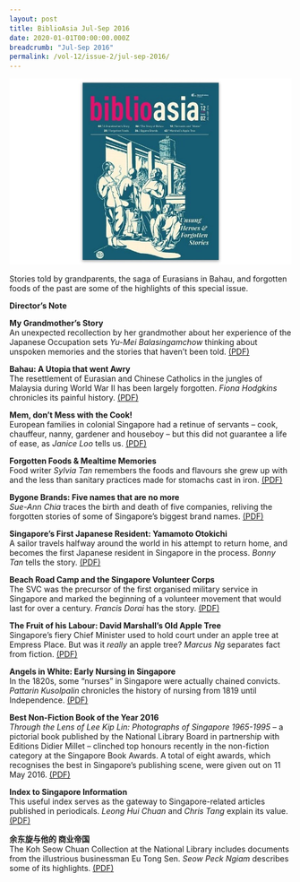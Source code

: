 ```yaml
---
layout: post
title: BiblioAsia Jul-Sep 2016
date: 2020-01-01T00:00:00.000Z
breadcrumb: "Jul-Sep 2016"
permalink: /vol-12/issue-2/jul-sep-2016/
---
```


<img src="/images/Vol-12-issue-2/vol12_iss2.JPG">  


Stories told by grandparents, the saga of Eurasians in Bahau, and forgotten foods of the past are some of the highlights of this special issue.

**Director’s Note**

**My Grandmother’s Story** <br>
An unexpected recollection by her grandmother about her experience of the Japanese Occupation sets *Yu-Mei Balasingamchow* thinking about unspoken memories and the stories that haven’t been told. [(PDF)](/files/pdf/vol-12/v12-issue2_Grandmother.pdf)

**Bahau: A Utopia that went Awry** <br>
The resettlement of Eurasian and Chinese Catholics in the jungles of Malaysia during World War II has been largely forgotten. *Fiona Hodgkins* chronicles its painful history. [(PDF)](/files/pdf/vol-12/v12-issue2_Bahau.pdf)

**Mem, don’t Mess with the Cook!** <br>
European families in colonial Singapore had a retinue of servants – cook, chauffeur, nanny, gardener and houseboy – but this did not guarantee a life of ease, as *Janice Loo* tells us. [(PDF)](/files/pdf/vol-12/v12-issue2_Mem.pdf)

**Forgotten Foods & Mealtime Memories** <br>
Food writer *Sylvia Tan* remembers the foods and flavours she grew up with and the less than sanitary practices made for stomachs cast in iron. [(PDF)](/files/pdf/vol-12/v12-issue2_ForgottenFoods.pdf)

**Bygone Brands: Five names that are no more**<br>
*Sue-Ann Chia* traces the birth and death of five companies, reliving the forgotten stories of some of Singapore’s biggest brand names. [(PDF)](/files/pdf/vol-12/v12-issue2_BygoneBrands.pdf)

**Singapore’s First Japanese Resident: Yamamoto Otokichi** <br>
A sailor travels halfway around the world in his attempt to return home, and becomes the first Japanese resident in Singapore in the process. *Bonny Tan* tells the story. [(PDF)](/files/pdf/vol-12/v12-issue2_Yamamoto.pdf)

**Beach Road Camp and the Singapore Volunteer Corps** <br>
The SVC was the precursor of the first organised military service in Singapore and marked the beginning of a volunteer movement that would last for over a century. *Francis Dorai* has the story. [(PDF)](/files/pdf/vol-12/v12-issue2_VolunteerCorps.pdf)

**The Fruit of his Labour: David Marshall’s Old Apple Tree** <br>
Singapore’s fiery Chief Minister used to hold court under an apple tree at Empress Place. But was it *really* an apple tree? *Marcus Ng* separates fact from fiction. [(PDF)](/files/pdf/vol-12/v12-issue2_Marshall.pdf)

**Angels in White: Early Nursing in Singapore** <br>
In the 1820s, some “nurses” in Singapore were actually chained convicts. *Pattarin Kusolpalin* chronicles the history of nursing from 1819 until Independence. [(PDF)](/files/pdf/vol-12/v12-issue2_AngelsWhite.pdf)

**Best Non-Fiction Book of the Year 2016** <br>
*Through the Lens of Lee Kip Lin: Photographs of Singapore 1965-1995* – a pictorial book published by the National Library Board in partnership with Editions Didier Millet – clinched top honours recently in the non-fiction category at the Singapore Book Awards. A total of eight awards, which recognises the best in Singapore’s publishing scene, were given out on 11 May 2016. [(PDF)](/files/pdf/vol-12/v12-issue2_NonFiction.pdf)

**Index to Singapore Information** <br>
This useful index serves as the gateway to Singapore-related articles published in periodicals. *Leong Hui Chuan* and *Chris Tang* explain its value. [(PDF)](/files/pdf/vol-12/v12-issue2_Index.pdf)

**余东旋与他的 商业帝国** <br>
The Koh Seow Chuan Collection at the National Library includes documents from the illustrious businessman Eu Tong Sen. *Seow Peck Ngiam* describes some of its highlights. [(PDF)](/files/pdf/vol-12/v12-issue2_EuTongSen.pdf)














